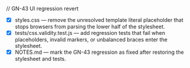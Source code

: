 // GN-43 UI regression revert
- [x] styles.css — remove the unresolved template literal placeholder that stops browsers from parsing the lower half of the stylesheet.
- [x] tests/css.validity.test.js — add regression tests that fail when placeholders, invalid markers, or unbalanced braces enter the stylesheet.
- [x] NOTES.md — mark the GN-43 regression as fixed after restoring the stylesheet and tests.
